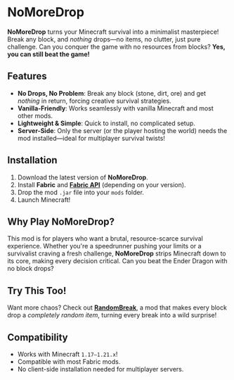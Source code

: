 # NoMoreDrop

**NoMoreDrop** turns your Minecraft survival into a minimalist masterpiece! Break any block, and *nothing* drops—no items, no clutter, just pure challenge. Can you conquer the game with no resources from blocks? **Yes, you can still beat the game!**

## Features

- **No Drops, No Problem**: Break any block (stone, dirt, ore) and get *nothing* in return, forcing creative survival strategies.
- **Vanilla-Friendly**: Works seamlessly with vanilla Minecraft and most other mods.
- **Lightweight & Simple**: Quick to install, no complicated setup.
- **Server-Side**: Only the server (or the player hosting the world) needs the mod installed—ideal for multiplayer survival twists!

## Installation

1. Download the latest version of **NoMoreDrop**.
2. Install **Fabric** and **[Fabric API](https://modrinth.com/project/P7dR8mSH)** (depending on your version).
3. Drop the mod `.jar` file into your `mods` folder.
4. Launch Minecraft!

## Why Play NoMoreDrop?

This mod is for players who want a brutal, resource-scarce survival experience. Whether you're a speedrunner pushing your limits or a survivalist craving a fresh challenge, **NoMoreDrop** strips Minecraft down to its core, making every decision critical. Can you beat the Ender Dragon with no block drops?

## Try This Too!

Want more chaos? Check out **[RandomBreak](https://modrinth.com/project/ndpMbtrJ)**, a mod that makes every block drop a *completely random item*, turning every break into a wild surprise!

## Compatibility

- Works with Minecraft `1.17–1.21.x`!
- Compatible with most Fabric mods.
- No client-side installation needed for multiplayer servers.

